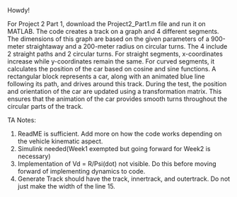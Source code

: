 Howdy!

For Project 2 Part 1, download the Project2_Part1.m file and run it on MATLAB. The code creates a track on a graph and 4 different segments. The dimensions of this graph are based on the given parameters of a 900-meter straightaway and a 200-meter radius on circular turns. The 4 include 2 straight paths and 2 circular turns. For straight segments, x-coordinates increase while y-coordinates remain the same. For curved segments, it calculates the position of the car based on cosine and sine functions. A rectangular block represents a car, along with an animated blue line following its path, and drives around this track. During the test, the position and orientation of the car are updated using a transformation matrix. This ensures that the animation of the car provides smooth turns throughout the circular parts of the track.

TA Notes:

1. ReadME is sufficient. Add more on how the code works depending on the vehicle kinematic aspect.
2. Simulink needed(Week1 exempted but going forward for Week2 is necessary)
3. Implementation of Vd = R/Psi(dot) not visible. Do this before moving forward of implementing dynamics to code.
4. Generate Track should have the track, innertrack, and outertrack. Do not just make the width of the line 15.
